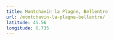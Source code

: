 ```yaml
---
title: Montchavin la Plagne, Bellentre
url: /montchavin-la-plagne-bellentre/
latitude: 45.56
longitude: 6.735
---
```

